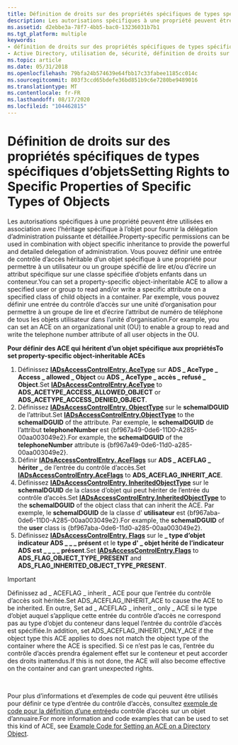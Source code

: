 ```yaml
---
title: Définition de droits sur des propriétés spécifiques de types spécifiques d’objets
description: Les autorisations spécifiques à une propriété peuvent être utilisées en association avec l’héritage spécifique à l’objet pour fournir la délégation d’administration puissante et détaillée.
ms.assetid: d2ebbe3a-78f7-4bb5-bac0-13236031b7b1
ms.tgt_platform: multiple
keywords:
- définition de droits sur des propriétés spécifiques de types spécifiques d’objets Active Directory
- Active Directory, utilisation de, sécurité, définition de droits sur des propriétés spécifiques
ms.topic: article
ms.date: 05/31/2018
ms.openlocfilehash: 79bfa24b574639e64fbb17c33fabee1185cc014c
ms.sourcegitcommit: 803f3ccd65bdefe36bd851b9c6e7280be9489016
ms.translationtype: MT
ms.contentlocale: fr-FR
ms.lasthandoff: 08/17/2020
ms.locfileid: "104462815"
---
```

# <a name="setting-rights-to-specific-properties-of-specific-types-of-objects"></a><span data-ttu-id="7af23-105">Définition de droits sur des propriétés spécifiques de types spécifiques d’objets</span><span class="sxs-lookup"><span data-stu-id="7af23-105">Setting Rights to Specific Properties of Specific Types of Objects</span></span>

<span data-ttu-id="7af23-106">Les autorisations spécifiques à une propriété peuvent être utilisées en association avec l’héritage spécifique à l’objet pour fournir la délégation d’administration puissante et détaillée.</span><span class="sxs-lookup"><span data-stu-id="7af23-106">Property-specific permissions can be used in combination with object specific inheritance to provide the powerful and detailed delegation of administration.</span></span> <span data-ttu-id="7af23-107">Vous pouvez définir une entrée de contrôle d’accès héritable d’un objet spécifique à une propriété pour permettre à un utilisateur ou un groupe spécifié de lire et/ou d’écrire un attribut spécifique sur une classe spécifiée d’objets enfants dans un conteneur.</span><span class="sxs-lookup"><span data-stu-id="7af23-107">You can set a property-specific object-inheritable ACE to allow a specified user or group to read and/or write a specific attribute on a specified class of child objects in a container.</span></span> <span data-ttu-id="7af23-108">Par exemple, vous pouvez définir une entrée du contrôle d’accès sur une unité d’organisation pour permettre à un groupe de lire et d’écrire l’attribut de numéro de téléphone de tous les objets utilisateur dans l’unité d’organisation.</span><span class="sxs-lookup"><span data-stu-id="7af23-108">For example, you can set an ACE on an organizational unit (OU) to enable a group to read and write the telephone number attribute of all user objects in the OU.</span></span>

<span data-ttu-id="7af23-109">**Pour définir des ACE qui héritent d’un objet spécifique aux propriétés**</span><span class="sxs-lookup"><span data-stu-id="7af23-109">**To set property-specific object-inheritable ACEs**</span></span>

1.  <span data-ttu-id="7af23-110">Définissez [**IADsAccessControlEntry. AceType**](/windows/desktop/ADSI/iadsaccesscontrolentry-property-methods) sur **ADS \_ AceType \_ Access \_ allowed \_ Object** ou **ADS \_ AceType \_ accès \_ refusé \_ Object**.</span><span class="sxs-lookup"><span data-stu-id="7af23-110">Set [**IADsAccessControlEntry.AceType**](/windows/desktop/ADSI/iadsaccesscontrolentry-property-methods) to **ADS\_ACETYPE\_ACCESS\_ALLOWED\_OBJECT** or **ADS\_ACETYPE\_ACCESS\_DENIED\_OBJECT**.</span></span>
2.  <span data-ttu-id="7af23-111">Définissez [**IADsAccessControlEntry. ObjectType**](/windows/desktop/ADSI/iadsaccesscontrolentry-property-methods) sur le **schemaIDGUID** de l’attribut.</span><span class="sxs-lookup"><span data-stu-id="7af23-111">Set [**IADsAccessControlEntry.ObjectType**](/windows/desktop/ADSI/iadsaccesscontrolentry-property-methods) to the **schemaIDGUID** of the attribute.</span></span> <span data-ttu-id="7af23-112">Par exemple, le **schemaIDGUID** de l’attribut **telephoneNumber** est {bf967a49-0de6-11D0-A285-00aa003049e2}.</span><span class="sxs-lookup"><span data-stu-id="7af23-112">For example, the **schemaIDGUID** of the **telephoneNumber** attribute is {bf967a49-0de6-11d0-a285-00aa003049e2}.</span></span>
3.  <span data-ttu-id="7af23-113">Définir [**IADsAccessControlEntry. AceFlags**](/windows/desktop/ADSI/iadsaccesscontrolentry-property-methods) sur **ADS \_ ACEFLAG \_ hériter \_** de l’entrée du contrôle d’accès.</span><span class="sxs-lookup"><span data-stu-id="7af23-113">Set [**IADsAccessControlEntry.AceFlags**](/windows/desktop/ADSI/iadsaccesscontrolentry-property-methods) to **ADS\_ACEFLAG\_INHERIT\_ACE**.</span></span>
4.  <span data-ttu-id="7af23-114">Définissez [**IADsAccessControlEntry. InheritedObjectType**](/windows/desktop/ADSI/iadsaccesscontrolentry-property-methods) sur le **schemaIDGUID** de la classe d’objet qui peut hériter de l’entrée du contrôle d’accès.</span><span class="sxs-lookup"><span data-stu-id="7af23-114">Set [**IADsAccessControlEntry.InheritedObjectType**](/windows/desktop/ADSI/iadsaccesscontrolentry-property-methods) to the **schemaIDGUID** of the object class that can inherit the ACE.</span></span> <span data-ttu-id="7af23-115">Par exemple, le **schemaIDGUID** de la classe d' **utilisateur** est {bf967aba-0de6-11D0-A285-00aa003049e2}.</span><span class="sxs-lookup"><span data-stu-id="7af23-115">For example, the **schemaIDGUID** of the **user** class is {bf967aba-0de6-11d0-a285-00aa003049e2}.</span></span>
5.  <span data-ttu-id="7af23-116">Définissez [**IADsAccessControlEntry. Flags**](/windows/desktop/ADSI/iadsaccesscontrolentry-property-methods) sur le **\_ type d’objet indicateur ADS \_ \_ \_ présent** et le **type d' \_ objet hérité de l’indicateur ADS est \_ \_ \_ \_ présent**.</span><span class="sxs-lookup"><span data-stu-id="7af23-116">Set [**IADsAccessControlEntry.Flags**](/windows/desktop/ADSI/iadsaccesscontrolentry-property-methods) to **ADS\_FLAG\_OBJECT\_TYPE\_PRESENT** and **ADS\_FLAG\_INHERITED\_OBJECT\_TYPE\_PRESENT**.</span></span>

> [!IMPORTANT]
> <span data-ttu-id="7af23-117">Définissez ad \_ ACEFLAG \_ inherit \_ ACE pour que l’entrée du contrôle d’accès soit héritée.</span><span class="sxs-lookup"><span data-stu-id="7af23-117">Set ADS\_ACEFLAG\_INHERIT\_ACE to cause the ACE to be inherited.</span></span> <span data-ttu-id="7af23-118">En outre, Set ad \_ ACEFLAG \_ inherit \_ only \_ ACE si le type d’objet auquel s’applique cette entrée du contrôle d’accès ne correspond pas au type d’objet du conteneur dans lequel l’entrée du contrôle d’accès est spécifiée.</span><span class="sxs-lookup"><span data-stu-id="7af23-118">In addition, set ADS\_ACEFLAG\_INHERIT\_ONLY\_ACE if the object type this ACE applies to does not match the object type of the container where the ACE is specified.</span></span> <span data-ttu-id="7af23-119">Si ce n’est pas le cas, l’entrée du contrôle d’accès prendra également effet sur le conteneur et peut accorder des droits inattendus.</span><span class="sxs-lookup"><span data-stu-id="7af23-119">If this is not done, the ACE will also become effective on the container and can grant unexpected rights.</span></span>

 

<span data-ttu-id="7af23-120">Pour plus d’informations et d’exemples de code qui peuvent être utilisés pour définir ce type d’entrée du contrôle d’accès, consultez [exemple de code pour la définition d’une entrée](example-code-for-setting-an-ace-on-a-directory-object.md)du contrôle d’accès sur un objet d’annuaire.</span><span class="sxs-lookup"><span data-stu-id="7af23-120">For more information and code examples that can be used to set this kind of ACE, see [Example Code for Setting an ACE on a Directory Object](example-code-for-setting-an-ace-on-a-directory-object.md).</span></span>

 

 